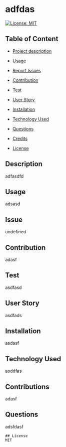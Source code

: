 
  # adfdas
[![License: MIT](https://img.shields.io/badge/License-MIT-yellow.svg)](https://opensource.org/licenses/MIT)
  ## Table of Content
  * [Project description](#description)
  * [Usage](#usage)
  * [Report Issues](#issue)
  * [Contribution](#contribution)
  * [Test](#test)
  * [User Story](#userStory)
  * [Installation](#installation)
  * [Technology Used](#technologiesUsed)
  * [Questions](#questions)
  * [Credits](#credits)
  
   * [License](#license)

  ## Description 
  adfasdfd

  ## Usage
  adsasd

  ## Issue
  undefined

  ## Contribution
  adasf

  ## Test
  asdfasd

  ## User Story
  asdfads

  ## Installation
  asdasf

  ## Technology Used
  asddfas

  ## Contributions
  adasf

  ## Questions
  adsfdasf


    ## License
    MIT


